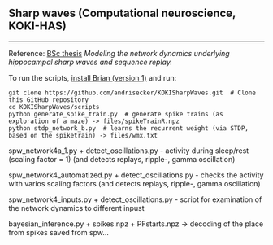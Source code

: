 ## Sharp waves (Computational neuroscience, KOKI-HAS)

------------------------------------------------------

Reference: [BSc thesis](https://drive.google.com/drive/folders/0B089tpx89mdXdjdkbk9JSjBjMDQ) *Modeling the network dynamics underlying hippocampal sharp waves and sequence replay.*

To run the scripts, [install Brian (version 1)](http://brian.readthedocs.org/en/latest/installation.html) and run:

    git clone https://github.com/andrisecker/KOKISharpWaves.git  # Clone this GitHub repository
    cd KOKISharpWaves/scripts
    python generate_spike_train.py  # generate spike trains (as exploration of a maze) -> files/spikeTrainR.npz
    python stdp_network_b.py  # learns the recurrent weight (via STDP, based on the spiketrain) -> files/wmx.txt

spw_network4a_1.py + detect_oscillations.py - activity during sleep/rest (scaling factor = 1) (and detects replays, ripple-, gamma oscillation)

spw_network4_automatized.py + detect_oscillations.py - checks the activity with varios scaling factors (and detects replays, ripple-, gamma oscillation)

spw_network4_inputs.py + detect_oscillations.py - script for examination of the network dynamics to different inpust

bayesian_inference.py + spikes.npz + PFstarts.npz -> decoding of the place from spikes saved from spw...
